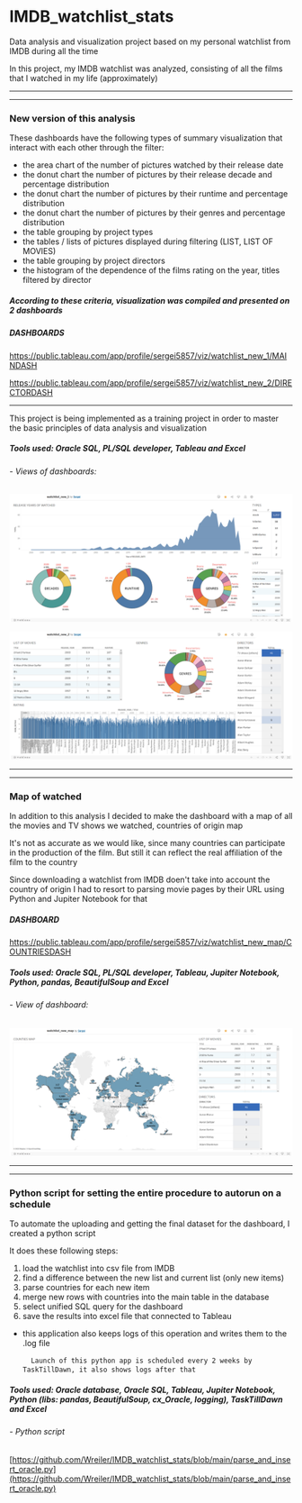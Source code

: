 # IMDB_watchlist_stats
Data analysis and visualization project based on my personal watchlist from IMDB during all the time

In this project, my IMDB watchlist was analyzed, consisting of all the films that I watched in my life (approximately)

_____________________________________________________________________________________________________
-----------------------------------------------------------------------------------------------------

### New version of this analysis

These dashboards have the following types of summary visualization that interact with each other through the filter:
- the area chart of the number of pictures watched by their release date
- the donut chart the number of pictures by their release decade and percentage distribution
- the donut chart the number of pictures by their runtime and percentage distribution
- the donut chart the number of pictures by their genres and percentage distribution
- the table grouping by project types
- the tables / lists of pictures displayed during filtering (LIST, LIST OF MOVIES)
- the table grouping by project directors
- the histogram of the dependence of the films rating on the year, titles filtered by director


##### According to these criteria, visualization was compiled and presented on 2 dashboards

##### DASHBOARDS

https://public.tableau.com/app/profile/sergei5857/viz/watchlist_new_1/MAINDASH

https://public.tableau.com/app/profile/sergei5857/viz/watchlist_new_2/DIRECTORDASH
_____________________________________

This project is being implemented as a training project in order to master the basic principles of data analysis and visualization

##### Tools used: Oracle SQL, PL/SQL developer, Tableau and Excel

###### - Views of dashboards:


![image](https://github.com/Wreiler/IMDB_watchlist_stats/blob/main/watchlist_new_work1.png)

![image](https://github.com/Wreiler/IMDB_watchlist_stats/blob/main/watchlist_new_work2.png)

_____________________________________________________________________________________________________
-----------------------------------------------------------------------------------------------------

### Map of watched

In addition to this analysis I decided to make the dashboard with a map of all the movies and TV shows we watched, countries of origin map

It's not as accurate as we would like, since many countries can participate in the production of the film. But still it can reflect the real affiliation of the film to the country

Since downloading a watchlist from IMDB doen't take into account the country of origin I had to resort to parsing movie pages by their URL using Python and Jupiter Notebook for that

##### DASHBOARD

https://public.tableau.com/app/profile/sergei5857/viz/watchlist_new_map/COUNTRIESDASH

##### Tools used: Oracle SQL, PL/SQL developer, Tableau, Jupiter Notebook, Python, pandas, BeautifulSoup and Excel

###### - View of dashboard:

![image](https://github.com/Wreiler/IMDB_watchlist_stats/blob/main/map_of_movies.png)

_____________________________________________________________________________________________________
-----------------------------------------------------------------------------------------------------

### Python script for setting the entire procedure to autorun on a schedule

To automate the uploading and getting the final dataset for the dashboard, I created a python script

It does these following steps:
1) load the watchlist into csv file from IMDB
2) find a difference between the new list and current list (only new items)
3) parse countries for each new item
4) merge new rows with countries into the main table in the database
5) select unified SQL query for the dashboard
6) save the results into excel file that connected to Tableau

- this application also keeps logs of this operation and writes them to the .log file

      
        Launch of this python app is scheduled every 2 weeks by TaskTillDawn, it also shows logs after that

##### Tools used: Oracle database, Oracle SQL, Tableau, Jupiter Notebook, Python (libs: pandas, BeautifulSoup, cx_Oracle, logging), TaskTillDawn and Excel

###### - Python script

[https://github.com/Wreiler/IMDB_watchlist_stats/blob/main/parse_and_insert_oracle.py](https://github.com/Wreiler/IMDB_watchlist_stats/blob/main/parse_and_insert_oracle.py)
